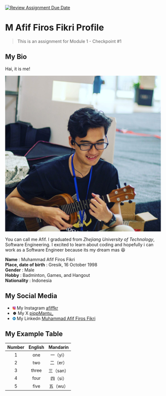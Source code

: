 [![Review Assignment Due Date](https://classroom.github.com/assets/deadline-readme-button-24ddc0f5d75046c5622901739e7c5dd533143b0c8e959d652212380cedb1ea36.svg)](https://classroom.github.com/a/bwEfZG3u)
# M Afif Firos Fikri Profile
> This is an assignment for Module 1 - Checkpoint #1

## My Bio
Hai, it is me!

![Afif Photo](assets/Me.jpeg)

You can call me Afif. I graduated from *Zhejiang University of Technology*, Software Engineering. I excited to learn about coding and hopefully i can work as a Software Engineer because its my dream mas :satisfied:

**Name**                  : Muhammad Afif Firos Fikri\
**Place, date of birth**  : Gresik, 16 October 1998\
**Gender**                : Male\
**Hobby**                 : Badminton, Games, and Hangout\
**Nationality**           : Indonesia

## My Social Media
* <img src="assets/Instagram.png" height="10"> My Instagram [afiffkr](https://www.instagram.com/afiffkr/)
* <img src="assets/Twitter.png" height="10"> My X [pippMantu_](https://twitter.com/pippMantu_)
* <img src="assets/Linkedn.png" height="10"> My Linkedn [Muhammad Afif Firos Fikri](https://www.linkedin.com/in/afiffikri/)

## My Example Table
| Number | English | Mandarin  |
| :----: | :-----: | :-------: |
|   1    |   one   | 一（yi）  |
|   2    |   two   | 二（er）  |
|   3    |  three  | 三（san） |
|   4    |  four   | 四（si）  |
|   5    |  five   | 五（wu）  |